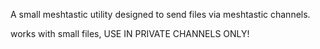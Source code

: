 A small meshtastic utility designed to send files via meshtastic channels.

works with small files, USE IN PRIVATE CHANNELS ONLY!
